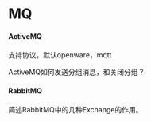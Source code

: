 # MQ

####  ActiveMQ

支持协议，默认openware，mqtt

ActiveMQ如何发送分组消息，和关闭分组？

#### RabbitMQ

简述RabbitMQ中的几种Exchange的作用。

